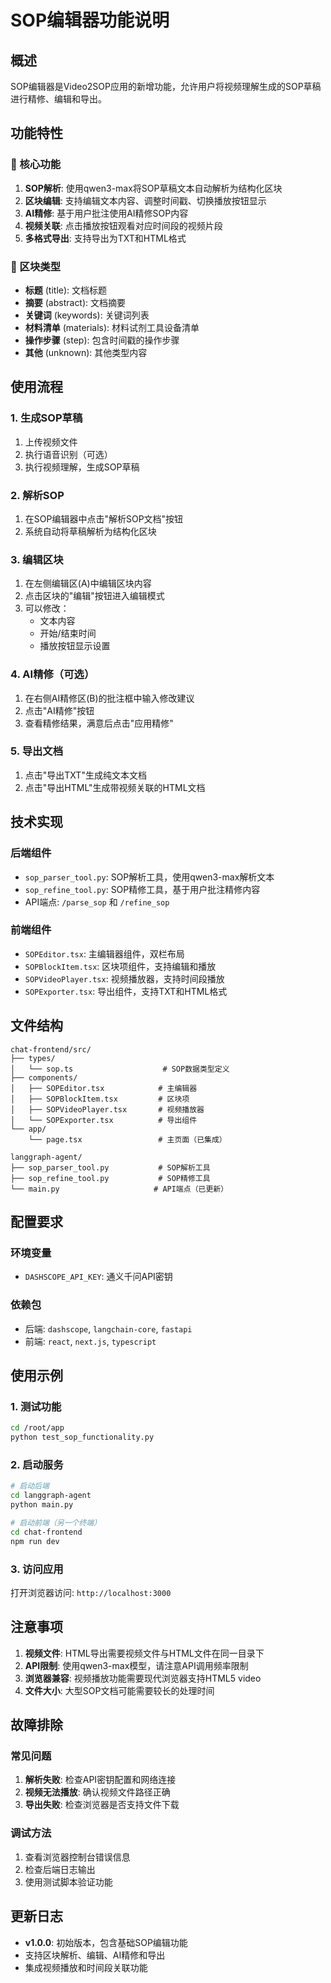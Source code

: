 # SOP编辑器功能说明

## 概述

SOP编辑器是Video2SOP应用的新增功能，允许用户将视频理解生成的SOP草稿进行精修、编辑和导出。

## 功能特性

### 🔧 核心功能

1. **SOP解析**: 使用qwen3-max将SOP草稿文本自动解析为结构化区块
2. **区块编辑**: 支持编辑文本内容、调整时间戳、切换播放按钮显示
3. **AI精修**: 基于用户批注使用AI精修SOP内容
4. **视频关联**: 点击播放按钮观看对应时间段的视频片段
5. **多格式导出**: 支持导出为TXT和HTML格式

### 📝 区块类型

- **标题** (title): 文档标题
- **摘要** (abstract): 文档摘要
- **关键词** (keywords): 关键词列表
- **材料清单** (materials): 材料试剂工具设备清单
- **操作步骤** (step): 包含时间戳的操作步骤
- **其他** (unknown): 其他类型内容

## 使用流程

### 1. 生成SOP草稿
1. 上传视频文件
2. 执行语音识别（可选）
3. 执行视频理解，生成SOP草稿

### 2. 解析SOP
1. 在SOP编辑器中点击"解析SOP文档"按钮
2. 系统自动将草稿解析为结构化区块

### 3. 编辑区块
1. 在左侧编辑区(A)中编辑区块内容
2. 点击区块的"编辑"按钮进入编辑模式
3. 可以修改：
   - 文本内容
   - 开始/结束时间
   - 播放按钮显示设置

### 4. AI精修（可选）
1. 在右侧AI精修区(B)的批注框中输入修改建议
2. 点击"AI精修"按钮
3. 查看精修结果，满意后点击"应用精修"

### 5. 导出文档
1. 点击"导出TXT"生成纯文本文档
2. 点击"导出HTML"生成带视频关联的HTML文档

## 技术实现

### 后端组件

- `sop_parser_tool.py`: SOP解析工具，使用qwen3-max解析文本
- `sop_refine_tool.py`: SOP精修工具，基于用户批注精修内容
- API端点: `/parse_sop` 和 `/refine_sop`

### 前端组件

- `SOPEditor.tsx`: 主编辑器组件，双栏布局
- `SOPBlockItem.tsx`: 区块项组件，支持编辑和播放
- `SOPVideoPlayer.tsx`: 视频播放器，支持时间段播放
- `SOPExporter.tsx`: 导出组件，支持TXT和HTML格式

## 文件结构

```
chat-frontend/src/
├── types/
│   └── sop.ts                    # SOP数据类型定义
├── components/
│   ├── SOPEditor.tsx            # 主编辑器
│   ├── SOPBlockItem.tsx         # 区块项
│   ├── SOPVideoPlayer.tsx       # 视频播放器
│   └── SOPExporter.tsx          # 导出组件
└── app/
    └── page.tsx                 # 主页面（已集成）

langgraph-agent/
├── sop_parser_tool.py           # SOP解析工具
├── sop_refine_tool.py           # SOP精修工具
└── main.py                     # API端点（已更新）
```

## 配置要求

### 环境变量
- `DASHSCOPE_API_KEY`: 通义千问API密钥

### 依赖包
- 后端: `dashscope`, `langchain-core`, `fastapi`
- 前端: `react`, `next.js`, `typescript`

## 使用示例

### 1. 测试功能
```bash
cd /root/app
python test_sop_functionality.py
```

### 2. 启动服务
```bash
# 启动后端
cd langgraph-agent
python main.py

# 启动前端（另一个终端）
cd chat-frontend
npm run dev
```

### 3. 访问应用
打开浏览器访问: `http://localhost:3000`

## 注意事项

1. **视频文件**: HTML导出需要视频文件与HTML文件在同一目录下
2. **API限制**: 使用qwen3-max模型，请注意API调用频率限制
3. **浏览器兼容**: 视频播放功能需要现代浏览器支持HTML5 video
4. **文件大小**: 大型SOP文档可能需要较长的处理时间

## 故障排除

### 常见问题

1. **解析失败**: 检查API密钥配置和网络连接
2. **视频无法播放**: 确认视频文件路径正确
3. **导出失败**: 检查浏览器是否支持文件下载

### 调试方法

1. 查看浏览器控制台错误信息
2. 检查后端日志输出
3. 使用测试脚本验证功能

## 更新日志

- **v1.0.0**: 初始版本，包含基础SOP编辑功能
- 支持区块解析、编辑、AI精修和导出
- 集成视频播放和时间段关联功能


